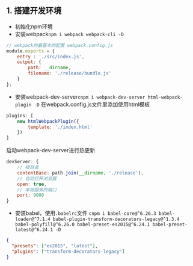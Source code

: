 ## 1. 搭建开发环境
+ 初始化npm环境
+ 安装webpack`npm i webpack webpack-cli -D`
```javascript
// webpack的最基本的配置 webpack.config.js
module.exports = {
	entry : './src/index.js',
	output: {
		path: __dirname,
		filename: './release/bundle.js'
	}
};
```
+ 安装webpack-dev-server`cnpm i webpack-dev-server html-webpack-plugin -D`
在webpack.config.js文件里添加使用html模板
```javascript
plugins: [
	new htmlWebpackPlugin({
		template: './index.html'
	})
]
```

启动webpack-dev-server进行热更新

```javascript
devServer: {
	// 根目录
	contentBase: path.join(__dirname, './release'),
	// 自动打开浏览器
	open: true,
	// 本地服务的端口
	port: 9000
}
```

+ 安装babel，使用`.babelrc`文件
`cnpm i babel-core@^6.26.3 babel-loader@^7.1.4 babel-plugin-transform-decorators-legacy@^1.3.4 babel-polyfill@^6.26.0 babel-preset-es2015@^6.24.1 babel-preset-latest@^6.24.1 -D`
```json
{
  "presets": ["es2015", "latest"],
  "plugins": ["transform-decorators-legacy"]
}
```